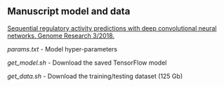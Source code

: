 ## Manuscript model and data

[Sequential regulatory activity predictions with deep convolutional neural networks. Genome Research 3/2018.](https://genome.cshlp.org/content/28/5/739)

*params.txt* - Model hyper-parameters

*get_model.sh* - Download the saved TensorFlow model

*get_data.sh* - Download the training/testing dataset (125 Gb)
